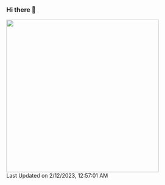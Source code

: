 ### Hi there 👋


<!--START_SECTION:lapras-card-->
<a href="https://lapras.com/public/chanmoro" target="_blank" rel="noopener noreferrer"><img src="https://lapras-card-generator.vercel.app/api/svg?e=3.84&b=3.57&i=3.68&b1=%23020E27&b2=%230E5593&i1=%23030E21&i2=%231688BF&l=ja" width="400" ></a>  
Last Updated on 2/12/2023, 12:57:01 AM
<!--END_SECTION:lapras-card-->
